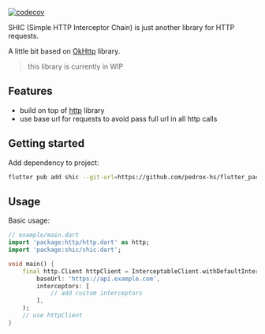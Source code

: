 [![codecov](https://codecov.io/gh/pedrox-hs/flutter_packages/graph/badge.svg?flag=shic)](https://app.codecov.io/gh/pedrox-hs/flutter_packages?flags%5B0%5D=shic)

SHIC (Simple HTTP Interceptor Chain) is just another library for HTTP requests.

A little bit based on [OkHttp](https://square.github.io/okhttp/) library.

> this library is currently in WIP

## Features

- build on top of [http](https://pub.dev/packages/http) library
- use base url for requests to avoid pass full url in all http calls

## Getting started

Add dependency to project:

```bash
flutter pub add shic --git-url=https://github.com/pedrox-hs/flutter_packages --git-path=shic
```

## Usage

Basic usage:

```dart
// example/main.dart
import 'package:http/http.dart' as http;
import 'package:shic/shic.dart';

void main() {
    final http.Client httpClient = InterceptableClient.withDefaultInterceptors(
        baseUrl: 'https://api.example.com',
        interceptors: [
            // add custom interceptors
        ],
    );
    // use httpClient
}
```
